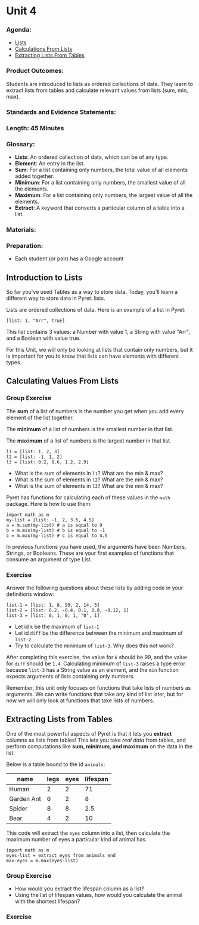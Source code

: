 # Unit 4

### Agenda:
 - [Lists](#lists)
 - [Calculations From Lists](#math-list-funs)
 - [Extracting Lists From Tables](#extract)

### Product Outcomes:

Students are introduced to lists as
ordered collections of data.  They 
learn to extract lists from tables
and calculate relevant values from 
lists (sum, min, max).

### Standards and Evidence Statements: 

### Length: 45 Minutes

### Glossary:
 - **Lists**:  An ordered collection of data, which
   can be of any type.
 - **Element**:  An entry in the list.
 - **Sum**:  For a list containing only numbers,
   the total value of all elements added together.
 - **Minimum**:  For a list containing only numbers,
   the smallest value of all the elements.
 - **Maximum**:  For a list containing only numbers,
   the largest value of all the elements.
 - **Extract**:  A keyword that converts a particular
   column of a table into a list.
 
### Materials:

### Preparation:
 - Each student (or pair) has a Google account

## <a id="lists"></a> Introduction to Lists

So far you've used Tables as a way to store
data.  Today, you'll learn a different way
to store data in Pyret:  lists.

Lists are ordered collections of data.  Here is
an example of a list in Pyret:

```
[list: 1, "Arr", true]
```

This list contains 3 values:  a Number with value 1,
a String with value "Arr", and a Boolean with value true.

For this Unit, we will only be looking at lists that 
contain only numbers, but it is important for you to 
know that lists can have elements with different types.

## <a id="math-list-funs"></a> Calculating Values From Lists
### Group Exercise

The **sum** of a list of numbers is the number you
get when you add every element of the list together.

The **minimum** of a list of numbers is the smallest
number in that list.

The **maximum** of a list of numbers is the largest
number in that list.

```
l1 = [list: 1, 2, 3]
l2 = [list: -1, 1, 2]
l3 = [list: 0.2, 0.6, 1.2, 2.9]
```

 - What is the sum of elements in `l1`?  What are the min & max?
 - What is the sum of elements in `l2`? What are the min & max?
 - What is the sum of elements in `l3`? What are the min & max?

Pyret has functions for calculating each of these values
in the `math` package.  Here is how to use them:

```
import math as m
my-list = [list: -1, 2, 3.5, 4.5]
a = m.sum(my-list) # a is equal to 9
b = m.min(my-list) # b is equal to -1
c = m.max(my-list) # c is equal to 4.5
```

In previous functions you have used, the 
arguments have been Numbers, Strings, or 
Booleans. These are your first examples of 
functions that consume an argument of
type List.

### Exercise

Answer the following questions about these lists
by adding code in your definitions window:

```
list-1 = [list: 1, 8, 99, 2, 14, 3]
list-2 = [list: 0.2, -0.4, 0.1, 0.8, -0.12, 1]
list-3 = [list: 0, 1, 0, 1, "0", 1]
```

 - Let id `k` be the maximum of `list-1`
 - Let id `diff` be the difference between 
   the minimum and maximum of `list-2`.
 - Try to calculate the minimum of `list-3`.
   Why does this not work?

After completing this exercise, the value for
`k` should be 99, and the value for `diff`
should be `1.4`.  Calculating minimum of `list-3`
raises a type error because `list-3` has a String
value as an element, and the `min` function
expects arguments of lists containing only numbers.

Remember, this unit only focuses on functions
that take lists of numbers as arguments.  We can
write functions that take any kind of list
later, but for now we will only look at functions
that take lists of numbers.

## <a id="extract"></a> Extracting Lists from Tables

One of the most powerful aspects of Pyret is that 
it lets you **extract** columns as lists from tables!
This lets you take *real data* from tables, and
perform computations like **sum, minimum, and maximum**
on the data in the list.

Below is a table bound to the id `animals`:

| name       | legs | eyes | lifespan |
|------------|------|------|----------|
| Human      | 2    | 2    | 71       |
| Garden Ant | 6    | 2    | 8        |
| Spider     | 8    | 8    | 2.5      |
| Bear       | 4    | 2    | 10       |

This code will extract the `eyes` column into a list,
then calculate the maximum number of eyes a particular
kind of animal has.

```
import math as m
eyes-list = extract eyes from animals end
max-eyes = m.max(eyes-list)
```

### Group Exercise
 - How would you extract the lifespan column as a list?
 - Using the list of lifespan values, how would you 
   calculate the animal with the shortest lifespan?



### Exercise 
